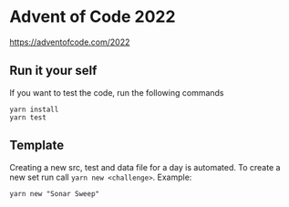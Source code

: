 # Advent of Code 2022

https://adventofcode.com/2022

## Run it your self

If you want to test the code, run the following commands

```
yarn install
yarn test
```

## Template

Creating a new src, test and data file for a day is automated. To create a new set run call `yarn new <challenge>`. Example:

```
yarn new "Sonar Sweep"
```
